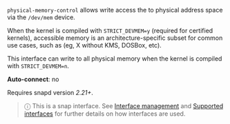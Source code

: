 `physical-memory-control` allows write access the to physical address space via the `/dev/mem` device.

When the kernel is compiled with `STRICT_DEVMEM=y` (required for certified kernels), accessible memory is an architecture-specific subset for common use cases, such as (eg, X without KMS, DOSBox, etc).

This interface can write to all physical memory when the kernel is compiled with `STRICT_DEVMEM=n`.

**Auto-connect**: no

Requires snapd version _2.21+_.

> ⓘ  This is a snap interface. See [Interface management](/t/interface-management/6154) and [Supported interfaces](/t/supported-interfaces/7744) for further details on how interfaces are used.